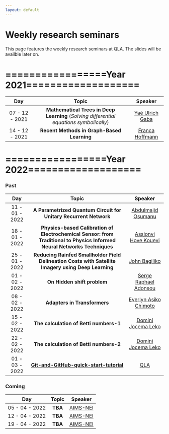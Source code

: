 ```yaml
---
layout: default
---
```



# Weekly research seminars

This page features the weekly research seminars at QLA. The slides will be availble later on.



# =================**Year 2021**===================


| Day |         Topic   |     Speaker     |
|:-------------:|:----------------------------------------------------------:|:---------------------------------------------------:|
| 07 - 12 - 2021  | **Mathematical Trees in Deep Learning** (*Solving differential equations symbolically*) | [Yaé Ulrich Gaba](https://www.linkedin.com/in/gabayae) |
| 14 - 12 - 2021  | **Recent Methods in Graph-Based Learning** | [ Franca Hoffmann](https://francahoffmann.wordpress.com/) |

 


# =================**Year 2022**===================


### **Past**


| Day |         Topic   |     Speaker     |
|:-------------:|:----------------------------------------------------------:|:---------------------------------------------------:|
| 11 - 01 - 2022  | **A Parametrized Quantum Circuit for Unitary Recurrent Network** | [Abdulmajid Osumanu](https://ca.linkedin.com/in/abdulmajid-osumanu-94a8a382) |
| 18 - 01 - 2022  | **Physics-based Calibration of Electrochemical Sensor: from Traditional to Physics Informed Neural Networks Techniques** | [Assionvi Hove Kouevi](https://rw.linkedin.com/in/assionvi-hove-kouevi-34a429142) |
| 25 - 01 - 2022  | **Reducing Rainfed Smallholder Field Delineation Costs with Satellite Imagery using Deep Learning** | [John Bagiliko](https://gh.linkedin.com/in/johnbagiliko) |
| 01 - 02 - 2022  | **On Hidden shift problem** | [Serge Raphael Adonsou](https://tg.linkedin.com/in/serge-raphael-adonsou-6161a383) |
| 08 - 02 - 2022  | **Adapters in Transformers** | [Everlyn Asiko Chimoto](https://ke.linkedin.com/in/everlyn-asiko) |
| 15 - 02 - 2022  | **The calculation of Betti numbers-1** | [Domini Jocema Leko](https://cg.linkedin.com/in/domini-jocema-leko-moutouo-644b5799) |
| 22 - 02 - 2022  | **The calculation of Betti numbers-2** | [Domini Jocema Leko](https://cg.linkedin.com/in/domini-jocema-leko-moutouo-644b5799) |
| 01 - 03 - 2022  | [**Git-and-GitHub-quick-start-tutorial**](https://github.com/QLA-ML-DS/Git-Github-Tuorial/blob/main/Tutorial-Files/the-practical.md) | [QLA](https://aims.ac.rw/quantum-leap-africa-qla/) | |



### **Coming**

| Day |         Topic   |     Speaker     |
|:-------------:|:----------------------------------------------------------:|:---------------------------------------------------:|
| 05 - 04 - 2022  | **TBA** | [AIMS-NEI](https://aims.ac.rw/quantum-leap-africa-qla/) |
| 12 - 04 - 2022  | **TBA** | [AIMS-NEI](https://aims.ac.rw/quantum-leap-africa-qla/) |
| 19 - 04 - 2022  | **TBA** | [AIMS-NEI](https://aims.ac.rw/quantum-leap-africa-qla/) |




